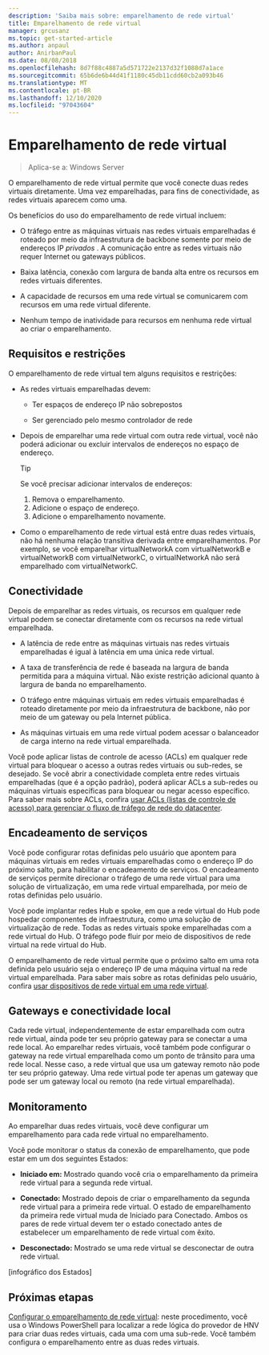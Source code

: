 ```yaml
---
description: 'Saiba mais sobre: emparelhamento de rede virtual'
title: Emparelhamento de rede virtual
manager: grcusanz
ms.topic: get-started-article
ms.author: anpaul
author: AnirbanPaul
ms.date: 08/08/2018
ms.openlocfilehash: 8d7f88c4887a5d571722e2137d32f1088d7a1ace
ms.sourcegitcommit: 65b6de6b44d41f1180c45db11cdd60cb2a093b46
ms.translationtype: MT
ms.contentlocale: pt-BR
ms.lasthandoff: 12/10/2020
ms.locfileid: "97043604"
---
```

# <a name="virtual-network-peering"></a>Emparelhamento de rede virtual

>Aplica-se a: Windows Server

O emparelhamento de rede virtual permite que você conecte duas redes virtuais diretamente. Uma vez emparelhadas, para fins de conectividade, as redes virtuais aparecem como uma.

Os benefícios do uso do emparelhamento de rede virtual incluem:

-   O tráfego entre as máquinas virtuais nas redes virtuais emparelhadas é roteado por meio da infraestrutura de backbone somente por meio de endereços IP *privados* . A comunicação entre as redes virtuais não requer Internet ou gateways públicos.

-   Baixa latência, conexão com largura de banda alta entre os recursos em redes virtuais diferentes.

-   A capacidade de recursos em uma rede virtual se comunicarem com recursos em uma rede virtual diferente.

-   Nenhum tempo de inatividade para recursos em nenhuma rede virtual ao criar o emparelhamento.

## <a name="requirements-and-constraints"></a>Requisitos e restrições

O emparelhamento de rede virtual tem alguns requisitos e restrições:

- As redes virtuais emparelhadas devem:

  -   Ter espaços de endereço IP não sobrepostos

  -   Ser gerenciado pelo mesmo controlador de rede

- Depois de emparelhar uma rede virtual com outra rede virtual, você não poderá adicionar ou excluir intervalos de endereços no espaço de endereço.

  >[!TIP]
  >Se você precisar adicionar intervalos de endereços:<ol><li>Remova o emparelhamento.</li><li>Adicione o espaço de endereço.</li><li>Adicione o emparelhamento novamente.</li></ol>

- Como o emparelhamento de rede virtual está entre duas redes virtuais, não há nenhuma relação transitiva derivada entre emparelhamentos. Por exemplo, se você emparelhar virtualNetworkA com virtualNetworkB e virtualNetworkB com virtualNetworkC, o virtualNetworkA não será emparelhado com virtualNetworkC.

## <a name="connectivity"></a>Conectividade

Depois de emparelhar as redes virtuais, os recursos em qualquer rede virtual podem se conectar diretamente com os recursos na rede virtual emparelhada.

-   A latência de rede entre as máquinas virtuais nas redes virtuais emparelhadas é igual à latência em uma única rede virtual.

-   A taxa de transferência de rede é baseada na largura de banda permitida para a máquina virtual. Não existe restrição adicional quanto à largura de banda no emparelhamento.

-   O tráfego entre máquinas virtuais em redes virtuais emparelhadas é roteado diretamente por meio da infraestrutura de backbone, não por meio de um gateway ou pela Internet pública.

-   As máquinas virtuais em uma rede virtual podem acessar o balanceador de carga interno na rede virtual emparelhada.

Você pode aplicar listas de controle de acesso (ACLs) em qualquer rede virtual para bloquear o acesso a outras redes virtuais ou sub-redes, se desejado. Se você abrir a conectividade completa entre redes virtuais emparelhadas (que é a opção padrão), poderá aplicar ACLs a sub-redes ou máquinas virtuais específicas para bloquear ou negar acesso específico. Para saber mais sobre ACLs, confira [usar ACLs (listas de controle de acesso) para gerenciar o fluxo de tráfego de rede do datacenter](../manage/use-acls-for-traffic-flow.md).

## <a name="service-chaining"></a>Encadeamento de serviços

Você pode configurar rotas definidas pelo usuário que apontem para máquinas virtuais em redes virtuais emparelhadas como o endereço IP do próximo salto, para habilitar o encadeamento de serviços. O encadeamento de serviços permite direcionar o tráfego de uma rede virtual para uma solução de virtualização, em uma rede virtual emparelhada, por meio de rotas definidas pelo usuário.

Você pode implantar redes Hub e spoke, em que a rede virtual do Hub pode hospedar componentes de infraestrutura, como uma solução de virtualização de rede. Todas as redes virtuais spoke emparelhadas com a rede virtual do Hub. O tráfego pode fluir por meio de dispositivos de rede virtual na rede virtual do Hub.

O emparelhamento de rede virtual permite que o próximo salto em uma rota definida pelo usuário seja o endereço IP de uma máquina virtual na rede virtual emparelhada. Para saber mais sobre as rotas definidas pelo usuário, confira [usar dispositivos de rede virtual em uma rede virtual](../manage/use-network-virtual-appliances-on-a-vn.md).

## <a name="gateways-and-on-premises-connectivity"></a>Gateways e conectividade local

Cada rede virtual, independentemente de estar emparelhada com outra rede virtual, ainda pode ter seu próprio gateway para se conectar a uma rede local. Ao emparelhar redes virtuais, você também pode configurar o gateway na rede virtual emparelhada como um ponto de trânsito para uma rede local. Nesse caso, a rede virtual que usa um gateway remoto não pode ter seu próprio gateway. Uma rede virtual pode ter apenas um gateway que pode ser um gateway local ou remoto (na rede virtual emparelhada).

## <a name="monitor"></a>Monitoramento

Ao emparelhar duas redes virtuais, você deve configurar um emparelhamento para cada rede virtual no emparelhamento.

Você pode monitorar o status da conexão de emparelhamento, que pode estar em um dos seguintes Estados:

-   **Iniciado em:** Mostrado quando você cria o emparelhamento da primeira rede virtual para a segunda rede virtual.

-   **Conectado:** Mostrado depois de criar o emparelhamento da segunda rede virtual para a primeira rede virtual. O estado de emparelhamento da primeira rede virtual muda de Iniciado para Conectado. Ambos os pares de rede virtual devem ter o estado conectado antes de estabelecer um emparelhamento de rede virtual com êxito.

-   **Desconectado:** Mostrado se uma rede virtual se desconectar de outra rede virtual.

[infográfico dos Estados]

## <a name="next-steps"></a>Próximas etapas
[Configurar o emparelhamento de rede virtual](sdn-configure-vnet-peering.md): neste procedimento, você usa o Windows PowerShell para localizar a rede lógica do provedor de HNV para criar duas redes virtuais, cada uma com uma sub-rede. Você também configura o emparelhamento entre as duas redes virtuais.
